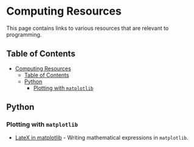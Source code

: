 # Computing Resources

This page contains links to various resources that are relevant to programming.

## Table of Contents

- [Computing Resources](#computing-resources)
  - [Table of Contents](#table-of-contents)
  - [Python](#python)
    - [Plotting with `matplotlib`](#plotting-with-matplotlib)

## Python

### Plotting with `matplotlib`

- [LateX in matplotlib](https://matplotlib.org/stable/tutorials/text/mathtext.html) - Writing mathematical expressions in `matplotlib`.
